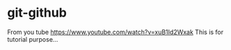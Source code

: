 # git-github
From you tube https://www.youtube.com/watch?v=xuB1Id2Wxak 
This is for tutorial purpose...

